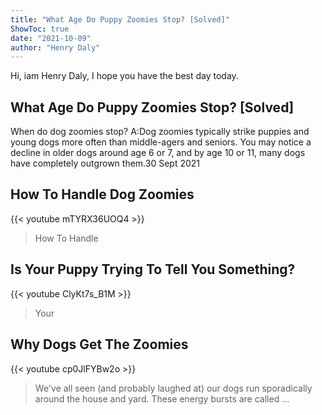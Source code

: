 ```yaml
---
title: "What Age Do Puppy Zoomies Stop? [Solved]"
ShowToc: true 
date: "2021-10-09"
author: "Henry Daly" 
---
```


Hi, iam Henry Daly, I hope you have the best day today.
## What Age Do Puppy Zoomies Stop? [Solved]
 When do dog zoomies stop? A:Dog zoomies typically strike puppies and young dogs more often than middle-agers and seniors. You may notice a decline in older dogs around age 6 or 7, and by age 10 or 11, many dogs have completely outgrown them.30 Sept 2021

## How To Handle Dog Zoomies
{{< youtube mTYRX36UOQ4 >}}
>How To Handle 

## Is Your Puppy Trying To Tell You Something?
{{< youtube ClyKt7s_B1M >}}
>Your 

## Why Dogs Get The Zoomies
{{< youtube cp0JlFYBw2o >}}
>We've all seen (and probably laughed at) our dogs run sporadically around the house and yard. These energy bursts are called ...

